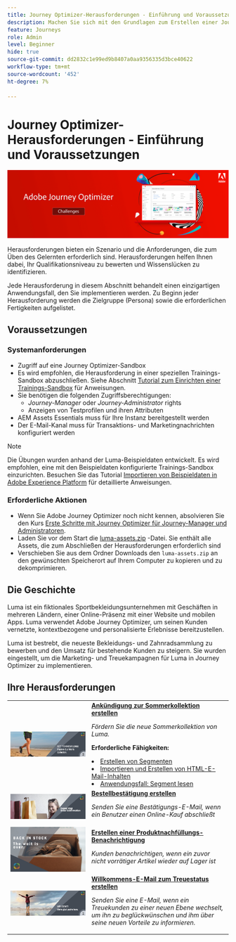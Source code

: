 ```yaml
---
title: Journey Optimizer-Herausforderungen - Einführung und Voraussetzungen
description: Machen Sie sich mit den Grundlagen zum Erstellen einer Journey in der Journey-Arbeitsfläche vertraut.
feature: Journeys
role: Admin
level: Beginner
hide: true
source-git-commit: dd2832c1e99ed9b8407a0aa9356335d3bce40622
workflow-type: tm+mt
source-wordcount: '452'
ht-degree: 7%

---
```



# Journey Optimizer-Herausforderungen - Einführung und Voraussetzungen

![AJO Challenges-Banner](./assets/ajo-banner-challenges.png)

Herausforderungen bieten ein Szenario und die Anforderungen, die zum Üben des Gelernten erforderlich sind. Herausforderungen helfen Ihnen dabei, Ihr Qualifikationsniveau zu bewerten und Wissenslücken zu identifizieren.

Jede Herausforderung in diesem Abschnitt behandelt einen einzigartigen Anwendungsfall, den Sie implementieren werden. Zu Beginn jeder Herausforderung werden die Zielgruppe (Persona) sowie die erforderlichen Fertigkeiten aufgelistet.

## Voraussetzungen

### Systemanforderungen

* Zugriff auf eine Journey Optimizer-Sandbox
* Es wird empfohlen, die Herausforderung in einer speziellen Trainings-Sandbox abzuschließen. Siehe Abschnitt [Tutorial zum Einrichten einer Trainings-Sandbox](https://experienceleague.adobe.com//docs/journey-optimizer-learn/configure-a-training-sandbox/introduction-and-prerequisites.html) für Anweisungen.
* Sie benötigen die folgenden Zugriffsberechtigungen:
   * *Journey-Manager* oder *Journey-Administrator* rights
   * Anzeigen von Testprofilen und ihren Attributen
* AEM Assets Essentials muss für Ihre Instanz bereitgestellt werden
* Der E-Mail-Kanal muss für Transaktions- und Marketingnachrichten konfiguriert werden

>[!NOTE]
> Die Übungen wurden anhand der Luma-Beispieldaten entwickelt. Es wird empfohlen, eine mit den Beispieldaten konfigurierte Trainings-Sandbox einzurichten. Besuchen Sie das Tutorial [Importieren von Beispieldaten in Adobe Experience Platform](https://experienceleague.adobe.com/docs/platform-learn/tutorials/import-sample-data.html?lang=en) für detaillierte Anweisungen.

### Erforderliche Aktionen

* Wenn Sie Adobe Journey Optimizer noch nicht kennen, absolvieren Sie den Kurs [Erste Schritte mit Journey Optimizer für Journey-Manager und Administratoren](https://experienceleague.adobe.com/?recommended=JourneyOptimizer-U-1-2021.1&amp;lang=de).
* Laden Sie vor dem Start die [luma-assets.zip](/help/challenges/assets/email-assets/luma-assets.zip) -Datei. Sie enthält alle Assets, die zum Abschließen der Herausforderungen erforderlich sind
* Verschieben Sie aus dem Ordner Downloads den `luma-assets.zip` an den gewünschten Speicherort auf Ihrem Computer zu kopieren und zu dekomprimieren.

## Die Geschichte

Luma ist ein fiktionales Sportbekleidungsunternehmen mit Geschäften in mehreren Ländern, einer Online-Präsenz mit einer Website und mobilen Apps. Luma verwendet Adobe Journey Optimizer, um seinen Kunden vernetzte, kontextbezogene und personalisierte Erlebnisse bereitzustellen.

Luma ist bestrebt, die neueste Bekleidungs- und Zahnradsammlung zu bewerben und den Umsatz für bestehende Kunden zu steigern. Sie wurden eingestellt, um die Marketing- und Treuekampagnen für Luma in Journey Optimizer zu implementieren.

## Ihre Herausforderungen

<table>
<tr>
<td>
 <div>
      <a href="summer-collection-announcement-challenge.md">
        <img alt="Bild für Ankündigung zur Sommerkollektion" src="./assets/email-assets/luma-transactional-onboarding-3.png"/>
      </a>
      </div>
  </td>
  <td>
   <a href="summer-collection-announcement-challenge.md">
    <strong>Ankündigung zur Sommerkollektion erstellen </strong>
    </a>
      <p>
      <em>Fördern Sie die neue Sommerkollektion von Luma. </em>
      <p>
      <b>Erforderliche Fähigkeiten:</b>
      <li><a href="https://experienceleague.adobe.com/docs/journey-optimizer-learn/tutorials/create-segments.html"> Erstellen von Segmenten</li>
      <li><a href="https://experienceleague.adobe.com/docs/journey-optimizer-learn/tutorials/create-messages/import-and-author-html-email-content.html">Importieren und Erstellen von HTML-E-Mail-Inhalten</li>
      <li><a href="https://experienceleague.adobe.com/docs/journey-optimizer-learn/tutorials/create-journeys/use-case-read-segment.html">Anwendungsfall: Segment lesen</li>
  </td>
  </tr>
  <tr>
  <td>
  <div>
    <a href="order-confirmation-challenge.md">
      <img alt="Luma Email" src="./assets/email-assets/luma-transactional-order-confirmation.png"/>
    </a>
  </td>
  <td>
      <a href="order-confirmation-challenge.md">
    <strong>Bestellbestätigung erstellen</strong>
    </a>
    <div>
    <p>
    <em>Senden Sie eine Bestätigungs-E-Mail, wenn ein Benutzer einen Online-Kauf abschließt
    </em>
    <p>
  </td>
  </tr>
  <tr>
    <td>
    <div>
    <a href="product-replenishment-challenge.md">
      <img alt="Website „Luma“" src="./assets/email-assets/luma-ProductReplenishment.jpg"/>
    </a>
    </div>
    <td>
    <div >
      <a href="product-replenishment-challenge.md">
    <strong>Erstellen einer Produktnachfüllungs-Benachrichtigung </strong>
    </a>
    </div>
    <p>
    <em>Kunden benachrichtigen, wenn ein zuvor nicht vorrätiger Artikel wieder auf Lager ist</em>
    <p>
  </td>
  </tr>
  <tr>
    <td>
    <div>
    <a href="loyalty-status-welcome-email-challenge.md">
      <img alt="Willkommen" src="./assets/email-assets/luma-transactional-onboarding-1.png"/>
    </a>
    </div>
    <td>
    <div >
      <a href="loyalty-status-welcome-email-challenge.md">
    <strong>Willkommens-E-Mail zum Treuestatus erstellen </strong>
    </a>
    </div>
    <p>
    <em>Senden Sie eine E-Mail, wenn ein Treuekunden zu einer neuen Ebene wechselt, um ihn zu beglückwünschen und ihm über seine neuen Vorteile zu informieren.</em>
    <p>
  </td>
  </tr>
</table>
